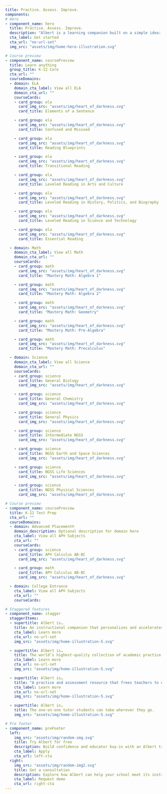 ```yaml
---
title: Practice. Assess. Improve.
components:
# Hero
- component_name: hero
  title: Practice. Assess. Improve.
  description: "Albert is a learning companion built on a simple idea: That learning is best done by doing."
  cta_label: Get started
  cta_url: "no-url-set"
  img_src: "assets/img/home-hero-illustration.svg"

# Course preview
- component_name: coursePreview
  title: Learn anything
  group_title: K-12 Core
  cta_url: ""
  courseDomains:
  - domain: ELA
    domain_cta_label: View all ELA
    domain_cta_url: ""
    courseCards:
    - card_group: ela
      card_img_src: "assets/img/heart_of_darkness.svg"
      card_title: Elements of a Sentence

    - card_group: ela
      card_img_src: "assets/img/heart_of_darkness.svg"
      card_title: Confused and Misused

    - card_group: ela
      card_img_src: "assets/img/heart_of_darkness.svg"
      card_title: Reading Blueprints

    - card_group: ela
      card_img_src: "assets/img/heart_of_darkness.svg"
      card_title: Transitional Reading

    - card_group: ela
      card_img_src: "assets/img/heart_of_darkness.svg"
      card_title: Leveled Reading in Arts and Culture

    - card_group: ela
      card_img_src: "assets/img/heart_of_darkness.svg"
      card_title: Leveled Reading in History, Politics, and Biography

    - card_group: ela
      card_img_src: "assets/img/heart_of_darkness.svg"
      card_title: Leveled Reading in Science and Technology

    - card_group: ela
      card_img_src: "assets/img/heart_of_darkness.svg"
      card_title: Essential Reading

  - domain: Math
    domain_cta_label: View all Math
    domain_cta_url: ""
    courseCards:
    - card_group: math
      card_img_src: "assets/img/heart_of_darkness.svg"
      card_title: "Mastery Math: Algebra 1"

    - card_group: math
      card_img_src: "assets/img/heart_of_darkness.svg"
      card_title: "Mastery Math: Algebra 2"

    - card_group: math
      card_img_src: "assets/img/heart_of_darkness.svg"
      card_title: "Mastery Math: Geometry"

    - card_group: math
      card_img_src: "assets/img/heart_of_darkness.svg"
      card_title: "Mastery Math: Pre-Algebra"

    - card_group: math
      card_img_src: "assets/img/heart_of_darkness.svg"
      card_title: "Mastery Math: Precalculus"

  - domain: Science
    domain_cta_label: View all Science
    domain_cta_url: ""
    courseCards:
    - card_group: science
      card_title: General Biology
      card_img_src: "assets/img/heart_of_darkness.svg"

    - card_group: science
      card_title: General Chemistry
      card_img_src: "assets/img/heart_of_darkness.svg"

    - card_group: science
      card_title: General Physics
      card_img_src: "assets/img/heart_of_darkness.svg"

    - card_group: science
      card_title: Intermediate NGSS
      card_img_src: "assets/img/heart_of_darkness.svg"

    - card_group: science
      card_title: NGSS Earth and Space Sciences
      card_img_src: "assets/img/heart_of_darkness.svg"

    - card_group: science
      card_title: NGSS Life Sciences
      card_img_src: "assets/img/heart_of_darkness.svg"

    - card_group: science
      card_title: NGSS Physical Sciences
      card_img_src: "assets/img/heart_of_darkness.svg"

# Course preview
- component_name: coursePreview
  title: K-12 Test Prep
  cta_url: ""
  courseDomains:
  - domain: Advanced Placement®
    domain_description: Optional description for domain here
    cta_label: View all AP® Subjects
    cta_url: ""
    courseCards:
    - card_group: science
      card_title: AP® Calculus AB-BC
      card_img_src: "assets/img/heart_of_darkness.svg"

    - card_group: math
      card_title: AP® Calculus AB-BC
      card_img_src: "assets/img/heart_of_darkness.svg"

  - domain: College Entrance
    cta_label: View all AP® Subjects
    cta_url: ""
    courseCards:

# Staggered features
- component_name: stagger
  staggerItems:
  - supertitle: Albert is…
    title: An instructional companion that personalizes and accelerates learning.
    cta_label: Learn more
    cta_url: no-url-set
    img_src: "assets/img/home-illustration-5.svg"

  - supertitle: Albert is…
    title: The world’s highest-quality collection of academic practice questions.
    cta_label: Learn more
    cta_url: no-url-set
    img_src: "assets/img/home-illustration-5.svg"

  - supertitle: Albert is…
    title: "A practice and assessment resource that frees teachers to do what they do best: teach."
    cta_label: Learn more
    cta_url: no-url-set
    img_src: "assets/img/home-illustration-5.svg"

  - supertitle: Albert is…
    title: The one-on-one tutor students can take wherever they go.
    img_src: "assets/img/home-illustration-5.svg"

# Pre footer
- component_name: preFooter
  left:
    img_src: "assets/img/random-img.svg"
    title: Try Albert for free
    description: Build confidence and educator buy-in with an Albert trial supported by a dedicated member of our Schools team.
    cta_label: Apply
    cta_url: left-cta
  right:
    img_src: "assets/img/random-img2.svg"
    title: Get a consultation
    description: Explore how Albert can help your school meet its instructional goals with one of our Schools team members.
    cta_label: Request demo
    cta_url: right-cta
---
```

